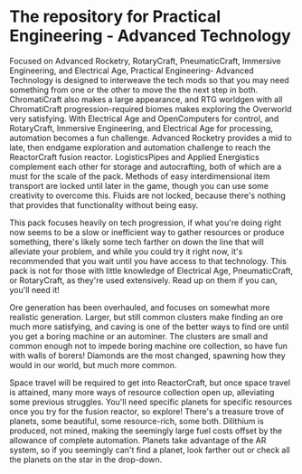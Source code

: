 # The repository for Practical Engineering - Advanced Technology



Focused on Advanced Rocketry, RotaryCraft, PneumaticCraft, Immersive Engineering, and Electrical Age, Practical Engineering- Advanced Technology is designed to interweave the tech mods so that you may need something from one or the other to move the the next step in both. ChromatiCraft also makes a large appearance, and RTG worldgen with all ChromatiCraft progression-required biomes makes exploring the Overworld very satisfying. With Electrical Age and OpenComputers for control, and RotaryCraft, Immersive Engineering, and Electrical Age for processing, automation becomes a fun challenge. Advanced Rocketry provides a mid to late, then endgame exploration and automation challenge to reach the ReactorCraft fusion reactor. LogisticsPipes and Applied Energistics complement each other for storage and autocrafting, both of which are a must for the scale of the pack. Methods of easy interdimensional item transport are locked until later in the game, though you can use some creativity to overcome this. Fluids are not locked, because there's nothing that provides that functionality without being easy.

 

This pack focuses heavily on tech progression, if what you're doing right now seems to be a slow or inefficient way to gather resources or produce something, there's likely some tech farther on down the line that will alleviate your problem, and while you could try it right now, it's recommended that you wait until you have access to that technology. This pack is not for those with little knowledge of Electrical Age, PneumaticCraft, or RotaryCraft, as they're used extensively. Read up on them if you can, you'll need it!

 

Ore generation has been overhauled, and focuses on somewhat more realistic generation. Larger, but still common clusters make finding an ore much more satisfying, and caving is one of the better ways to find ore until you get a boring machine or an autominer. The clusters are small and common enough not to impede boring machine ore collection, so have fun with walls of borers! Diamonds are the most changed, spawning how they would in our world, but much more common.

 

Space travel will be required to get into ReactorCraft, but once space travel is attained, many more ways of resource collection open up, alleviating some previous struggles. You'll need specific planets for specific resources once you try for the fusion reactor, so explore! There's a treasure trove of planets, some beautiful, some resource-rich, some both. Dilithium is produced, not mined, making the seemingly large fuel costs offset by the allowance of complete automation. Planets take advantage of the AR system, so if you seemingly can't find a planet, look farther out or check all the planets on the star in the drop-down.
